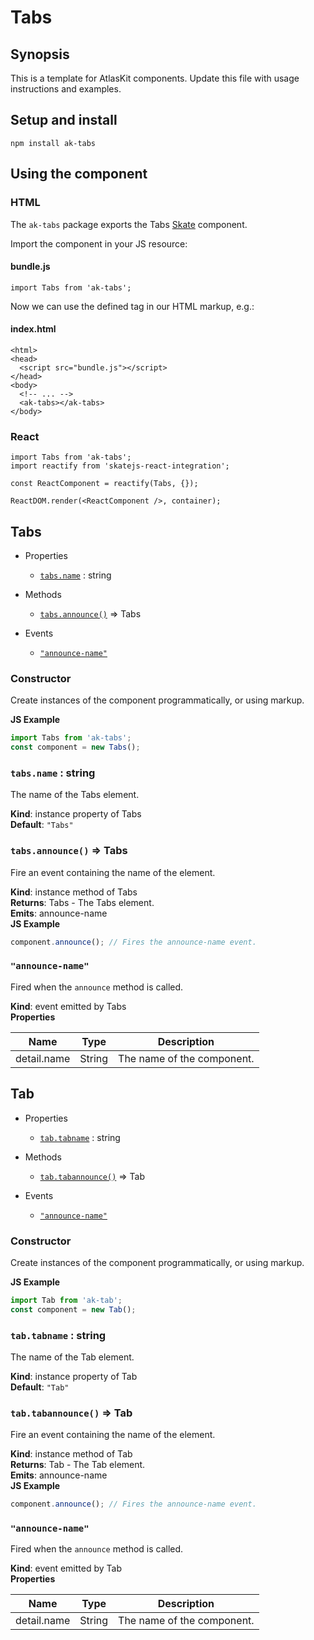 # Tabs

## Synopsis

This is a template for AtlasKit components. Update this file with usage instructions and examples.

## Setup and install

```
npm install ak-tabs
```

## Using the component

### HTML

The `ak-tabs` package exports the Tabs [Skate](https://github.com/skatejs/skatejs) component.

Import the component in your JS resource:
 
#### bundle.js

```
import Tabs from 'ak-tabs';
```

Now we can use the defined tag in our HTML markup, e.g.:

#### index.html

```
<html>
<head>
  <script src="bundle.js"></script>
</head>
<body>
  <!-- ... -->
  <ak-tabs></ak-tabs>
</body>
```

### React

```
import Tabs from 'ak-tabs';
import reactify from 'skatejs-react-integration';

const ReactComponent = reactify(Tabs, {});

ReactDOM.render(<ReactComponent />, container);
```
## Tabs
* Properties

    *  [`tabs.name`](#Tabs+name) : string

* Methods

    *  [`tabs.announce()`](#Tabs+announce) ⇒ Tabs

* Events

    *  [`"announce-name"`](#Tabs+event_announce-name)

### Constructor
Create instances of the component programmatically, or using markup.

**JS Example**
```js
import Tabs from 'ak-tabs';
const component = new Tabs();
```
### `tabs.name` : string
The name of the Tabs element.

**Kind**: instance property of Tabs  
**Default**: `"Tabs"`  
### `tabs.announce()` ⇒ Tabs
Fire an event containing the name of the element.

**Kind**: instance method of Tabs  
**Returns**: Tabs - The Tabs element.  
**Emits**: announce-name  
**JS Example**
```js
component.announce(); // Fires the announce-name event.
```
### `"announce-name"`
Fired when the `announce` method is called.

**Kind**: event emitted by Tabs  
**Properties**

| Name | Type | Description |
| --- | --- | --- |
| detail.name | String | The name of the component. |
## Tab
* Properties

    *  [`tab.tabname`](#Tab+tabname) : string

* Methods

    *  [`tab.tabannounce()`](#Tab+tabannounce) ⇒ Tab

* Events

    *  [`"announce-name"`](#Tab+event_announce-name)

### Constructor
Create instances of the component programmatically, or using markup.

**JS Example**
```js
import Tab from 'ak-tab';
const component = new Tab();
```
### `tab.tabname` : string
The name of the Tab element.

**Kind**: instance property of Tab  
**Default**: `"Tab"`  
### `tab.tabannounce()` ⇒ Tab
Fire an event containing the name of the element.

**Kind**: instance method of Tab  
**Returns**: Tab - The Tab element.  
**Emits**: announce-name  
**JS Example**
```js
component.announce(); // Fires the announce-name event.
```
### `"announce-name"`
Fired when the `announce` method is called.

**Kind**: event emitted by Tab  
**Properties**

| Name | Type | Description |
| --- | --- | --- |
| detail.name | String | The name of the component. |
